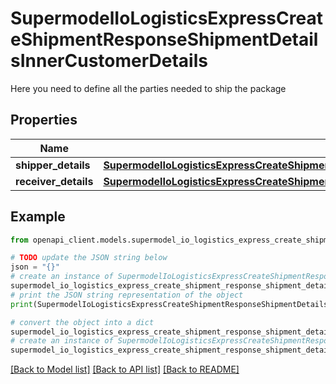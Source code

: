 # SupermodelIoLogisticsExpressCreateShipmentResponseShipmentDetailsInnerCustomerDetails

Here you need to define all the parties needed to ship the package

## Properties

Name | Type | Description | Notes
------------ | ------------- | ------------- | -------------
**shipper_details** | [**SupermodelIoLogisticsExpressCreateShipmentResponseShipmentDetailsInnerCustomerDetailsShipperDetails**](SupermodelIoLogisticsExpressCreateShipmentResponseShipmentDetailsInnerCustomerDetailsShipperDetails.md) |  | [optional] 
**receiver_details** | [**SupermodelIoLogisticsExpressCreateShipmentResponseShipmentDetailsInnerCustomerDetailsShipperDetails**](SupermodelIoLogisticsExpressCreateShipmentResponseShipmentDetailsInnerCustomerDetailsShipperDetails.md) |  | [optional] 

## Example

```python
from openapi_client.models.supermodel_io_logistics_express_create_shipment_response_shipment_details_inner_customer_details import SupermodelIoLogisticsExpressCreateShipmentResponseShipmentDetailsInnerCustomerDetails

# TODO update the JSON string below
json = "{}"
# create an instance of SupermodelIoLogisticsExpressCreateShipmentResponseShipmentDetailsInnerCustomerDetails from a JSON string
supermodel_io_logistics_express_create_shipment_response_shipment_details_inner_customer_details_instance = SupermodelIoLogisticsExpressCreateShipmentResponseShipmentDetailsInnerCustomerDetails.from_json(json)
# print the JSON string representation of the object
print(SupermodelIoLogisticsExpressCreateShipmentResponseShipmentDetailsInnerCustomerDetails.to_json())

# convert the object into a dict
supermodel_io_logistics_express_create_shipment_response_shipment_details_inner_customer_details_dict = supermodel_io_logistics_express_create_shipment_response_shipment_details_inner_customer_details_instance.to_dict()
# create an instance of SupermodelIoLogisticsExpressCreateShipmentResponseShipmentDetailsInnerCustomerDetails from a dict
supermodel_io_logistics_express_create_shipment_response_shipment_details_inner_customer_details_from_dict = SupermodelIoLogisticsExpressCreateShipmentResponseShipmentDetailsInnerCustomerDetails.from_dict(supermodel_io_logistics_express_create_shipment_response_shipment_details_inner_customer_details_dict)
```
[[Back to Model list]](../README.md#documentation-for-models) [[Back to API list]](../README.md#documentation-for-api-endpoints) [[Back to README]](../README.md)


